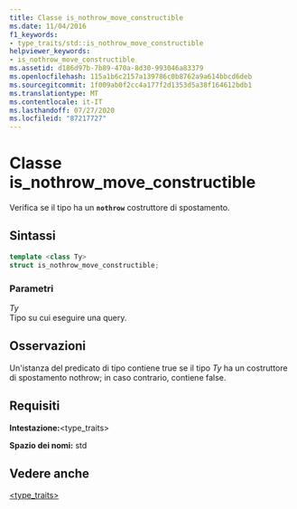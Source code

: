 ```yaml
---
title: Classe is_nothrow_move_constructible
ms.date: 11/04/2016
f1_keywords:
- type_traits/std::is_nothrow_move_constructible
helpviewer_keywords:
- is_nothrow_move_constructible
ms.assetid: d186d97b-7b89-470a-8d30-993046a83379
ms.openlocfilehash: 115a1b6c2157a139786c0b8762a9a614bbcd6deb
ms.sourcegitcommit: 1f009ab0f2cc4a177f2d1353d5a38f164612bdb1
ms.translationtype: MT
ms.contentlocale: it-IT
ms.lasthandoff: 07/27/2020
ms.locfileid: "87217727"
---
```

# <a name="is_nothrow_move_constructible-class"></a>Classe is_nothrow_move_constructible

Verifica se il tipo ha un **`nothrow`** costruttore di spostamento.

## <a name="syntax"></a>Sintassi

```cpp
template <class Ty>
struct is_nothrow_move_constructible;
```

### <a name="parameters"></a>Parametri

*Ty*\
Tipo su cui eseguire una query.

## <a name="remarks"></a>Osservazioni

Un'istanza del predicato di tipo contiene true se il tipo *Ty* ha un costruttore di spostamento nothrow; in caso contrario, contiene false.

## <a name="requirements"></a>Requisiti

**Intestazione:**\<type_traits>

**Spazio dei nomi:** std

## <a name="see-also"></a>Vedere anche

[<type_traits>](../standard-library/type-traits.md)
